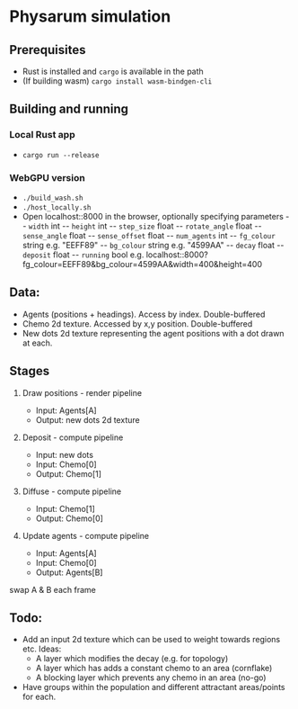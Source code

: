 
# Physarum simulation

## Prerequisites
- Rust is installed and `cargo` is available in the path
- (If building wasm) `cargo install wasm-bindgen-cli`

## Building and running
### Local Rust app
- `cargo run --release`

### WebGPU version
- `./build_wash.sh`
- `./host_locally.sh`
- Open localhost::8000 in the browser, optionally specifying parameters
-- `width` int
-- `height` int
-- `step_size` float
-- `rotate_angle` float
-- `sense_angle` float
-- `sense_offset` float
-- `num_agents` int
-- `fg_colour` string e.g. "EEFF89"
-- `bg_colour` string e.g. "4599AA"
-- `decay` float
-- `deposit` float
-- `running` bool
e.g. localhost::8000?fg_colour=EEFF89&bg_colour=4599AA&width=400&height=400

## Data:
- Agents (positions + headings).  Access by index.  Double-buffered
- Chemo 2d texture.  Accessed by x,y position. Double-buffered
- New dots 2d texture representing the agent positions with a dot drawn at each.

## Stages

1. Draw positions - render pipeline
   - Input: Agents[A]
   - Output: new dots 2d texture

2. Deposit - compute pipeline
   - Input: new dots
   - Input: Chemo[0]
   - Output: Chemo[1]

3. Diffuse - compute pipeline
   - Input: Chemo[1]
   - Output: Chemo[0]

4. Update agents - compute pipeline
   - Input: Agents[A]
   - Input: Chemo[0]
   - Output: Agents[B]

swap A & B each frame


## Todo:
- Add an input 2d texture which can be used to weight towards regions etc. Ideas:
  - A layer which modifies the decay (e.g. for topology)
  - A layer which has adds a constant chemo to an area (cornflake)
  - A blocking layer which prevents any chemo in an area (no-go)
- Have groups within the population and different attractant areas/points for each.